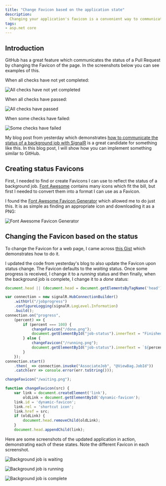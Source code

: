 ```yaml
---
title: "Change Favicon based on the application state"
description:
  Changing your application's favicon is a convenient way to communicate the current state of the application to the user.
tags:
- asp.net core
---
```


## Introduction

GitHub has a great feature which communicates the status of a Pull Request by changing the Favicon of the page. In the screenshots below you can see examples of this.

When all checks have not yet completed:

![All checks have not yet completed](/images/blog/2018-06-29-change-favicon-application-state/checks-not-completed.png)

When all checks have passed:

![All checks have passed](/images/blog/2018-06-29-change-favicon-application-state/all-checks-passed.png)

When some checks have failed:

![Some checks have failed](/images/blog/2018-06-29-change-favicon-application-state/some-checks-failed.png)

My blog post from yesterday which demonstrates [how to communicate the status of a background job with SignalR](/blog/communicate-status-background-job-signalr/) is a great candidate for something like this. In this blog post, I will show how you can implement something similar to GitHub.

## Creating status Favicons

First, I needed to find or create Favicons I can use to reflect the status of a background job. [Font Awesome](https://fontawesome.com/) contains many icons which fit the bill, but first I needed to convert them into a format I can use as a Favicon.

I found the [Font Awesome Favicon Generator](https://gauger.io/fonticon/) which allowed me to do just this.  It is as simple as finding an appropriate icon and downloading it as a PNG:

![Font Awesome Favicon Generator](/images/blog/2018-06-29-change-favicon-application-state/favicon-generator.png)

## Changing the Favicon based on the status

To change the Favicon for a web page, I came across [this Gist](https://gist.github.com/mathiasbynens/428626) which demonstrates how to do it.

I updated the code from yesterday's blog to also update the Favicon upon status change. The Favicon defaults to the _waiting_ status. Once some progress is received, I change it to a _running_ status and then finally, when the background job is complete, I change it to a _done_ status:

```js
document.head || (document.head = document.getElementsByTagName('head')[0]);

var connection = new signalR.HubConnectionBuilder()
    .withUrl("/jobprogress")
    .configureLogging(signalR.LogLevel.Information)
    .build();
connection.on("progress",
    (percent) => {
        if (percent === 100) {
            changeFavicon("/done.png");
            document.getElementById("job-status").innerText = "Finished!";
        } else {
            changeFavicon("/running.png");
            document.getElementById("job-status").innerText = `${percent}%`;
        }
    });
connection.start()
    .then(_ => connection.invoke("AssociateJob", "@ViewBag.JobId"))
    .catch(err => console.error(err.toString()));

changeFavicon("/waiting.png");

function changeFavicon(src) {
    var link = document.createElement('link'),
        oldLink = document.getElementById('dynamic-favicon');
    link.id = 'dynamic-favicon';
    link.rel = 'shortcut icon';
    link.href = src;
    if (oldLink) {
        document.head.removeChild(oldLink);
    }
    document.head.appendChild(link);
```

Here are some screenshots of the updated application in action, demonstrating each of these states. Note the different Favicon in each screenshot.

![Background job is waiting](/images/blog/2018-06-29-change-favicon-application-state/job-waiting.png)

![Background job is running](/images/blog/2018-06-29-change-favicon-application-state/job-running.png)

![Background job is complete](/images/blog/2018-06-29-change-favicon-application-state/job-done.png)